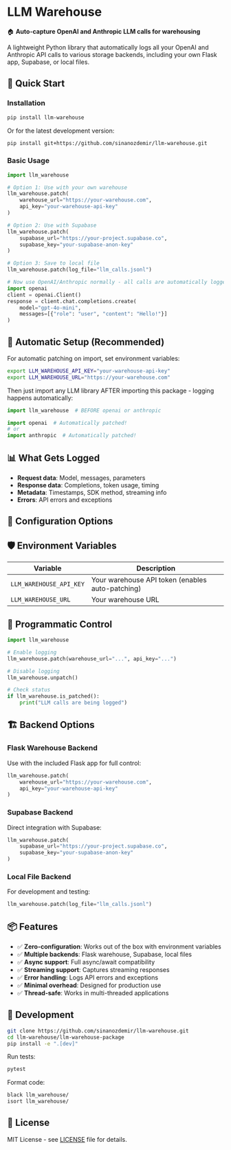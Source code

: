 # LLM Warehouse

🏠 **Auto-capture OpenAI and Anthropic LLM calls for warehousing**

A lightweight Python library that automatically logs all your OpenAI and Anthropic API calls to various storage backends, including your own Flask app, Supabase, or local files.

## 🚀 Quick Start

### Installation

```bash
pip install llm-warehouse
```

Or for the latest development version:

```bash
pip install git+https://github.com/sinanozdemir/llm-warehouse.git
```

### Basic Usage

```python
import llm_warehouse

# Option 1: Use with your own warehouse
llm_warehouse.patch(
    warehouse_url="https://your-warehouse.com",
    api_key="your-warehouse-api-key"
)

# Option 2: Use with Supabase
llm_warehouse.patch(
    supabase_url="https://your-project.supabase.co",
    supabase_key="your-supabase-anon-key"
)

# Option 3: Save to local file
llm_warehouse.patch(log_file="llm_calls.jsonl")

# Now use OpenAI/Anthropic normally - all calls are automatically logged!
import openai
client = openai.Client()
response = client.chat.completions.create(
    model="gpt-4o-mini",
    messages=[{"role": "user", "content": "Hello!"}]
)
```

## 🎯 Automatic Setup (Recommended)

For automatic patching on import, set environment variables:

```bash
export LLM_WAREHOUSE_API_KEY="your-warehouse-api-key"
export LLM_WAREHOUSE_URL="https://your-warehouse.com"
```

Then just import any LLM library AFTER importing this package - logging happens automatically:

```python
import llm_warehouse  # BEFORE openai or anthropic

import openai  # Automatically patched!
# or
import anthropic  # Automatically patched!
```

## 📊 What Gets Logged

- **Request data**: Model, messages, parameters
- **Response data**: Completions, token usage, timing
- **Metadata**: Timestamps, SDK method, streaming info
- **Errors**: API errors and exceptions

## 🔧 Configuration Options

## 🛡️ Environment Variables

| Variable | Description |
|----------|-------------|
| `LLM_WAREHOUSE_API_KEY` | Your warehouse API token (enables auto-patching) |
| `LLM_WAREHOUSE_URL` | Your warehouse URL |

## 🔄 Programmatic Control

```python
import llm_warehouse

# Enable logging
llm_warehouse.patch(warehouse_url="...", api_key="...")

# Disable logging
llm_warehouse.unpatch()

# Check status
if llm_warehouse.is_patched():
    print("LLM calls are being logged")
```

## 🏗️ Backend Options

### Flask Warehouse Backend
Use with the included Flask app for full control:

```python
llm_warehouse.patch(
    warehouse_url="https://your-warehouse.com",
    api_key="your-warehouse-api-key"
)
```

### Supabase Backend
Direct integration with Supabase:

```python
llm_warehouse.patch(
    supabase_url="https://your-project.supabase.co",
    supabase_key="your-supabase-anon-key"
)
```

### Local File Backend
For development and testing:

```python
llm_warehouse.patch(log_file="llm_calls.jsonl")
```

## 📦 Features

- ✅ **Zero-configuration**: Works out of the box with environment variables
- ✅ **Multiple backends**: Flask warehouse, Supabase, local files
- ✅ **Async support**: Full async/await compatibility
- ✅ **Streaming support**: Captures streaming responses
- ✅ **Error handling**: Logs API errors and exceptions
- ✅ **Minimal overhead**: Designed for production use
- ✅ **Thread-safe**: Works in multi-threaded applications

## 🧪 Development

```bash
git clone https://github.com/sinanozdemir/llm-warehouse.git
cd llm-warehouse/llm-warehouse-package
pip install -e ".[dev]"
```

Run tests:
```bash
pytest
```

Format code:
```bash
black llm_warehouse/
isort llm_warehouse/
```

## 📝 License

MIT License - see [LICENSE](LICENSE) file for details.
